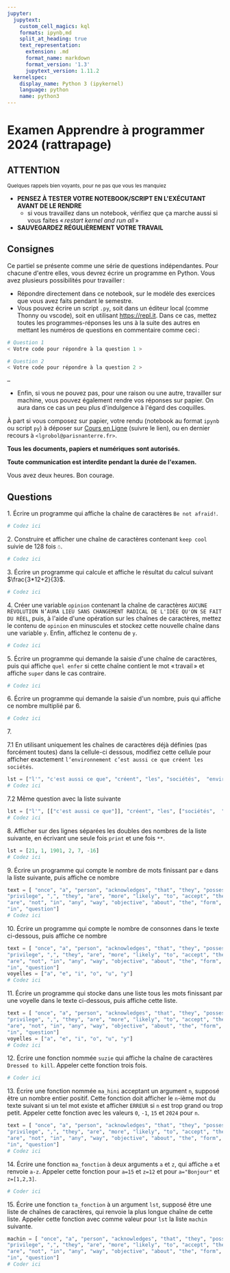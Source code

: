 ```yaml
---
jupyter:
  jupytext:
    custom_cell_magics: kql
    formats: ipynb,md
    split_at_heading: true
    text_representation:
      extension: .md
      format_name: markdown
      format_version: '1.3'
      jupytext_version: 1.11.2
  kernelspec:
    display_name: Python 3 (ipykernel)
    language: python
    name: python3
---
```


<!-- LTeX: language=fr -->
Examen Apprendre à programmer 2024 (rattrapage)
===============================================

## ATTENTION

<small>Quelques rappels bien voyants, pour ne pas que vous les manquiez</small>

- **PENSEZ À TESTER VOTRE NOTEBOOK/SCRIPT EN L'EXÉCUTANT AVANT DE LE RENDRE**
  - si vous travaillez dans un notebook, vérifiez que ça marche aussi si vous faites « *restart
    kernel and run all* »
- **SAUVEGARDEZ RÉGULIÈREMENT VOTRE TRAVAIL**

## Consignes

Ce partiel se présente comme une série de questions indépendantes. Pour chacune d'entre elles, vous
devrez écrire un programme en Python. Vous avez plusieurs possibilités pour travailler :

<!-- #region -->
- Répondre directement dans ce notebook, sur le modèle des exercices que vous avez faits pendant le
  semestre.
- Vous pouvez écrire un script `.py`, soit dans un éditeur local (comme Thonny ou vscode), soit en utilisant
  <https://repl.it>. Dans ce cas, mettez toutes les programmes-réponses les uns à la suite des
  autres en mettant les numéros de questions en commentaire comme ceci :

```python
# Question 1
< Votre code pour répondre à la question 1 >

# Question 2
< Votre code pour répondre à la question 2 >

…
```
<!-- #endregion -->

- Enfin, si vous ne pouvez pas, pour une raison ou une autre, travailler sur machine, vous pouvez
  également rendre vos réponses sur papier. On aura dans ce cas un peu plus d'indulgence à l'égard
  des coquilles.

À part si vous composez sur papier, votre rendu (notebook au format `ipynb` ou script `py`) à
déposer sur [Cours en Ligne](https://coursenligne.parisnanterre.fr/course) (suivre le lien), ou en
dernier recours à `<lgrobol@parisnanterre.fr>`.

**Tous les documents, papiers et numériques sont autorisés.**

**Toute communication est interdite pendant la durée de l'examen.**

Vous avez deux heures. Bon courage.

## Questions

1\. Écrire un programme qui affiche la chaîne de caractères `Be not afraid!`.

```python
# Codez ici
```

2\. Construire et afficher une chaîne de caractères contenant `keep cool` suivie de $128$ fois `☃️`.

```python
# Codez ici
```

3\. Écrire un programme qui calcule et affiche le résultat du calcul suivant $\frac{3*12+2}{3}$.

```python
# Codez ici
```

4\. Créer une variable `opinion` contenant la chaîne de caractères `AUCUNE RÉVOLUTION N’AURA LIEU SANS
CHANGEMENT RADICAL DE L'IDÉE QU'ON SE FAIT DU RÉEL`, puis, à l'aide d'une opération sur les chaînes
de caractères, mettez le contenu de `opinion` en minuscules et stockez cette nouvelle chaîne dans une
variable `y`. Enfin, affichez le contenu de `y`.

```python
# Codez ici
```

5\. Écrire un programme qui demande la saisie d'une chaîne de caractères, puis qui affiche
`quel enfer` si cette chaîne contient le mot « travail » et affiche `super` dans le cas contraire.

```python
# Codez ici
```

6\. Écrire un programme qui demande la saisie d'un nombre, puis qui affiche ce nombre multiplié par $6$.

```python
# Codez ici
```

7\.

7.1 En utilisant uniquement les chaînes de caractères déjà définies (pas forcément toutes) dans la
cellule-ci dessous, modifiez cette cellule pour afficher exactement `l’environnement c’est aussi ce que créent
les sociétés`.

```python
lst = ["l'", "c'est aussi ce que", "créent", "les", "sociétés",  "environnement", " "]
# Codez ici
```

7.2 Même question avec la liste suivante

```python
lst = ["l'", [["c'est aussi ce que"]], "créent", "les", ["sociétés",  "environnement"], " "]
# Codez ici
```

8\. Afficher sur des lignes séparées les doubles des nombres de la liste suivante, en écrivant une
seule fois `print` et une fois `**`.

```python
lst = [21, 1, 1901, 2, 7, -16]
# Codez ici
```

9\. Écrire un programme qui compte le nombre de mots finissant par `e` dans la
liste suivante, puis affiche ce nombre

```python
text = [ "once", "a", "person", "acknowledges", "that", "they", "possess", "some", "form", "of", 
"privilege", ",", "they", "are", "more", "likely", "to", "accept", "the", "reality", "that", "they", 
"are", "not", "in", "any", "way", "objective", "about", "the", "form", "of", "marginalization", 
"in", "question"]
# Codez ici
```

10\. Écrire un programme qui compte le nombre de consonnes dans le texte ci-dessous, puis affiche ce
nombre

```python
text = [ "once", "a", "person", "acknowledges", "that", "they", "possess", "some", "form", "of", 
"privilege", ",", "they", "are", "more", "likely", "to", "accept", "the", "reality", "that", "they", 
"are", "not", "in", "any", "way", "objective", "about", "the", "form", "of", "marginalization", 
"in", "question"]
voyelles = ["a", "e", "i", "o", "u", "y"]
# Codez ici
```

11\. Écrire un programme qui stocke dans une liste tous les mots finissant par une voyelle dans le
texte ci-dessous, puis affiche cette liste.

```python
text = [ "once", "a", "person", "acknowledges", "that", "they", "possess", "some", "form", "of", 
"privilege", ",", "they", "are", "more", "likely", "to", "accept", "the", "reality", "that", "they", 
"are", "not", "in", "any", "way", "objective", "about", "the", "form", "of", "marginalization", 
"in", "question"]
voyelles = ["a", "e", "i", "o", "u", "y"]
# Codez ici
```

12\. Écrire une fonction nommée `suzie` qui affiche la chaîne de caractères `Dressed to kill`.
Appeler cette fonction trois fois.

```python
# Coder ici
```

13\. Écrire une fonction nommée `ma_hini` acceptant un argument `n`, supposé être un nombre entier
positif. Cette fonction doit afficher le `n`-ième mot du texte suivant si un tel mot existe et
afficher `ERREUR` si `n` est trop grand ou trop petit. Appeler cette fonction avec les valeurs `0`,
`-1`, `15` et `2024` pour `n`.

```python
text = [ "once", "a", "person", "acknowledges", "that", "they", "possess", "some", "form", "of", 
"privilege", ",", "they", "are", "more", "likely", "to", "accept", "the", "reality", "that", "they", 
"are", "not", "in", "any", "way", "objective", "about", "the", "form", "of", "marginalization", 
"in", "question"]
# Codez ici
```

14\. Écrire une fonction `ma_fonction` à deux arguments `a` et `z`, qui affiche `a` et renvoie
`a-z`. Appeler cette fonction pour `a=15` et `z=12` et pour `a="Bonjour"` et `z=[1,2,3]`.

```python
# Coder ici
```

15\. Écrire une fonction `ta_fonction` à un argument `lst`, supposé être une liste de chaînes de
caractères, qui renvoie la plus longue chaîne de cette liste. Appeler cette fonction avec comme
valeur pour `lst` la liste `machin` suivante.

```python
machin = [ "once", "a", "person", "acknowledges", "that", "they", "possess", "some", "form", "of", 
"privilege", ",", "they", "are", "more", "likely", "to", "accept", "the", "reality", "that", "they", 
"are", "not", "in", "any", "way", "objective", "about", "the", "form", "of", "marginalization", 
"in", "question"]
# Coder ici
```
